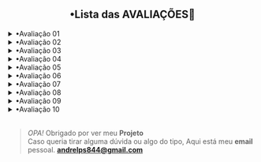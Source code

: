 <h2 align="center">•Lista das AVALIAÇÕES🏀</h2></h2>

<details>
  Detalhes.
<Summary>
  •Avaliação 01
  
</Summary>
</details>

<details>
  Detalhes.
<Summary>
  •Avaliação 02
  
</Summary>
</details>

<details>
  Detalhes.
<Summary>
  •Avaliação 03 
  
</Summary>
</details>

<details>
  Detalhes.
<Summary>
  •Avaliação 04 
  
</Summary>
</details>

<details>
  Detalhes.
<Summary>
  •Avaliação 05 
  
</Summary>
</details>

<details>
  Detalhes.
<Summary>
  •Avaliação 06 
  
</Summary>
</details>

<details>
 Detalhes.
<Summary>
  •Avaliação 07 
  
</Summary>
</details>
<details>
  Detalhes.
<Summary>
  •Avaliação 08
  
</Summary>
</details>

<details>
  Detalhes.
<Summary>
  •Avaliação 09 
  
</Summary>
</details>
<details>
  Detalhes.
<Summary>
  •Avaliação 10 
  
</Summary>
</details>

<br/>

>_OPA!_ Obrigado por ver meu **Projeto**<br/>
>Caso queria tirar alguma dúvida ou algo do tipo, Aqui está meu **email** pessoal. 
>**andrelps844@gmail.com**
